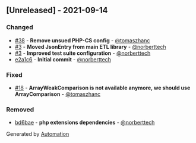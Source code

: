 ## [Unreleased] - 2021-09-14

### Changed
- [#38](https://github.com/flow-php/etl-adapter-json/pull/38) - **Remove unsued PHP-CS config** - [@tomaszhanc](https://github.com/tomaszhanc)
- [#3](https://github.com/flow-php/etl-adapter-json/pull/3) - **Moved JsonEntry from main ETL library** - [@norberttech](https://github.com/norberttech)
- [#3](https://github.com/flow-php/etl-adapter-json/pull/3) - **Improved test suite configuration** - [@norberttech](https://github.com/norberttech)
- [e2a1c6](https://github.com/flow-php/etl-adapter-json/commit/e2a1c672b89845bc1df33ca189a14b68e3d4cbc7) - **Initial commit** - [@norberttech](https://github.com/norberttech)

### Fixed
- [#18](https://github.com/flow-php/etl-adapter-json/pull/18) - **ArrayWeakComparison is not available anymore, we should use ArrayComparison** - [@tomaszhanc](https://github.com/tomaszhanc)

### Removed
- [bd6bae](https://github.com/flow-php/etl-adapter-json/commit/bd6baefd144977ba3f70104ec6a00b6380beb75d) - **php extensions dependencies** - [@norberttech](https://github.com/norberttech)

Generated by [Automation](https://github.com/aeon-php/automation)